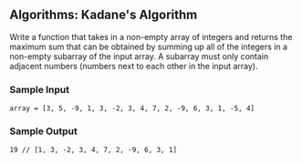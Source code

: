 ## Algorithms: Kadane's Algorithm

Write a function that takes in a non-empty array of integers and returns the
maximum sum that can be obtained by summing up all of the integers in a
non-empty subarray of the input array. A subarray must only contain adjacent
numbers (numbers next to each other in the input array).

### Sample Input

```
array = [3, 5, -9, 1, 3, -2, 3, 4, 7, 2, -9, 6, 3, 1, -5, 4]
```

### Sample Output

```
19 // [1, 3, -2, 3, 4, 7, 2, -9, 6, 3, 1]
```